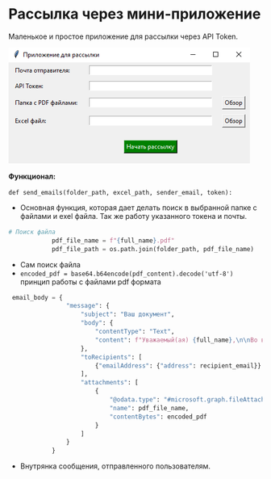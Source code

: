 # Рассылка через мини-приложение #

Маленькое и простое приложение для рассылки через API Token.

![](img.png)

**Функционал:**

`def send_emails(folder_path, excel_path, sender_email, token):`
- Основная функция, которая дает делать поиск в выбранной папке с файлами и exel файла. Так же работу указанного токена и почты.

```python
# Поиск файла
            pdf_file_name = f"{full_name}.pdf"
            pdf_file_path = os.path.join(folder_path, pdf_file_name)
```
- Сам поиск файла
- `encoded_pdf = base64.b64encode(pdf_content).decode('utf-8')` принцип работы с файлами pdf формата

```python
 email_body = {
                "message": {
                    "subject": "Ваш документ",
                    "body": {
                        "contentType": "Text",
                        "content": f"Уважаемый(ая) {full_name},\n\nВо вложении вы найдете ваш документ."
                    },
                    "toRecipients": [
                        {"emailAddress": {"address": recipient_email}}
                    ],
                    "attachments": [
                        {
                            "@odata.type": "#microsoft.graph.fileAttachment",
                            "name": pdf_file_name,
                            "contentBytes": encoded_pdf
                        }
                    ]
                }
            }
```
- Внутрянка сообщения, отправленного пользователям.